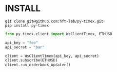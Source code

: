 INSTALL
=======

```shell
git clone git@github.com:hft-lab/py-timex.git
pip install py-timex
```

```python
from py_timex.client import WsClientTimex, ETHUSD

api_key = "foo"
api_secret = "bar"

client = WsClientTimex(api_key, api_secret)
client.subscribe(ETHUSD)
client.run_orderbook_updater()
```
